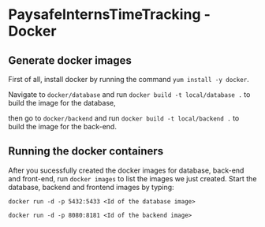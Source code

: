 # PaysafeInternsTimeTracking - Docker

## Generate docker images
First of all, install docker by running the command `yum install -y docker`.

Navigate to `docker/database` and run `docker build -t local/database .` to build the image for the database,

then go to `docker/backend` and run `docker build -t local/backend .` to build the image for the back-end.

## Running the docker containers

After you sucessfully created the docker images for database, back-end and front-end, run `docker images` to list the
images we just created. Start the database, backend and frontend images by typing:

`docker run -d -p 5432:5433 <Id of the database image>`

`docker run -d -p 8080:8181 <Id of the backend image>`
